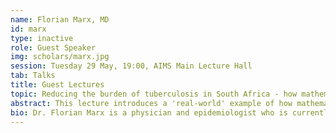 ```yaml
---
name: Florian Marx, MD
id: marx
type: inactive
role: Guest Speaker
img: scholars/marx.jpg
session: Tuesday 29 May, 19:00, AIMS Main Lecture Hall
tab: Talks
title: Guest Lectures
topic: Reducing the burden of tuberculosis in South Africa - how mathematical models can help
abstract: This lecture introduces a 'real-world' example of how mathematical models can inform public-health decision making. Tuberculosis (TB) is an air-borne infectious disease that accounts for a large burden of disease and death in South Africa and elsewhere. The lecture provides an overview of the key characteristics of TB in South Africa as well as the current challenges and open questions that need to be addressed for its control. It then illustrates how mathematical models of TB can meaningfully inform efforts to reduce TB in the South African population by addressing these questions and challenges.
bio: Dr. Florian Marx is a physician and epidemiologist who is currently based at the Desmond Tutu TB Centre at Stellenbosch University. His main research focus is on epidemiology and control of tuberculosis in high-incidence populations. He recently completed his Ph.D. during which he developed a transmission-dynamic mathematical model to project the population-level impact of TB control interventions targeted to previously treated people. Besides his research work, Florian has served WHO as a technical consultant on several occasions where he focused mainly on TB surveillance, monitoring and evaluation.
---
```

